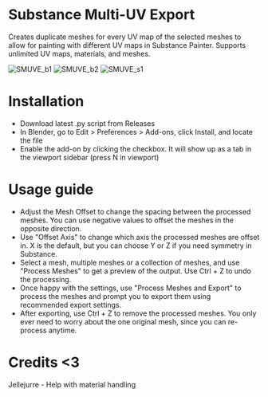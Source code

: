 # Substance Multi-UV Export
Creates duplicate meshes for every UV map of the selected meshes to allow for painting with different UV maps in Substance Painter.
Supports unlimited UV maps, materials, and meshes.

![SMUVE_b1](https://github.com/sacred0/SubstanceMultiUVExport/assets/105738663/c01a68d7-d48a-4aac-b80b-20bbbfbc248b)
![SMUVE_b2](https://github.com/sacred0/SubstanceMultiUVExport/assets/105738663/12517bd4-a645-4f8d-8bf9-557bed0f05ee)
![SMUVE_s1](https://github.com/sacred0/SubstanceMultiUVExport/assets/105738663/b6dbff18-7e4b-404e-8b54-728e0e6c293e)



# Installation
- Download latest .py script from Releases
- In Blender, go to Edit > Preferences > Add-ons, click Install, and locate the file
- Enable the add-on by clicking the checkbox. It will show up as a tab in the viewport sidebar (press N in viewport)

# Usage guide
- Adjust the Mesh Offset to change the spacing between the processed meshes. You can use negative values to offset the meshes in the opposite direction.
- Use "Offset Axis" to change which axis the processed meshes are offset in. X is the default, but you can choose Y or Z if you need symmetry in Substance.
- Select a mesh, multiple meshes or a collection of meshes, and use "Process Meshes" to get a preview of the output. Use Ctrl + Z to undo the processing.
- Once happy with the settings, use "Process Meshes and Export" to process the meshes and prompt you to export them using recommended export settings.
- After exporting, use Ctrl + Z to remove the processed meshes. You only ever need to worry about the one original mesh, since you can re-process anytime.

# Credits <3
Jellejurre - Help with material handling
